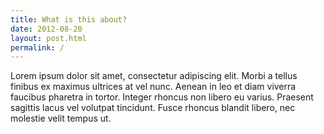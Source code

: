 ```yaml
---
title: What is this about?
date: 2012-08-20
layout: post.html
permalink: /
---
```


Lorem ipsum dolor sit amet, consectetur adipiscing elit. Morbi a tellus finibus ex maximus ultrices at vel nunc. Aenean in leo et diam viverra faucibus pharetra in tortor. Integer rhoncus non libero eu varius. Praesent sagittis lacus vel volutpat tincidunt. Fusce rhoncus blandit libero, nec molestie velit tempus ut.
